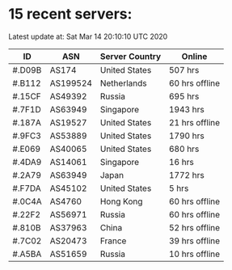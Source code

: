# 15 recent servers:

Latest update at: Sat Mar 14 20:10:10 UTC 2020

| ID | ASN | Server Country | Online |
| -- | --- | -------------- | ------ |
| #.D09B | AS174 | United States | 507 hrs |
| #.B112 | AS199524 | Netherlands | 60 hrs offline |
| #.15CF | AS49392 | Russia | 695 hrs |
| #.7F1D | AS63949 | Singapore | 1943 hrs |
| #.187A | AS19527 | United States | 21 hrs offline |
| #.9FC3 | AS53889 | United States | 1790 hrs |
| #.E069 | AS40065 | United States | 680 hrs |
| #.4DA9 | AS14061 | Singapore | 16 hrs |
| #.2A79 | AS63949 | Japan | 1772 hrs |
| #.F7DA | AS45102 | United States | 5 hrs |
| #.0C4A | AS4760 | Hong Kong | 60 hrs offline |
| #.22F2 | AS56971 | Russia | 60 hrs offline |
| #.810B | AS37963 | China | 52 hrs offline |
| #.7C02 | AS20473 | France | 39 hrs offline |
| #.A5BA | AS51659 | Russia | 10 hrs offline |

